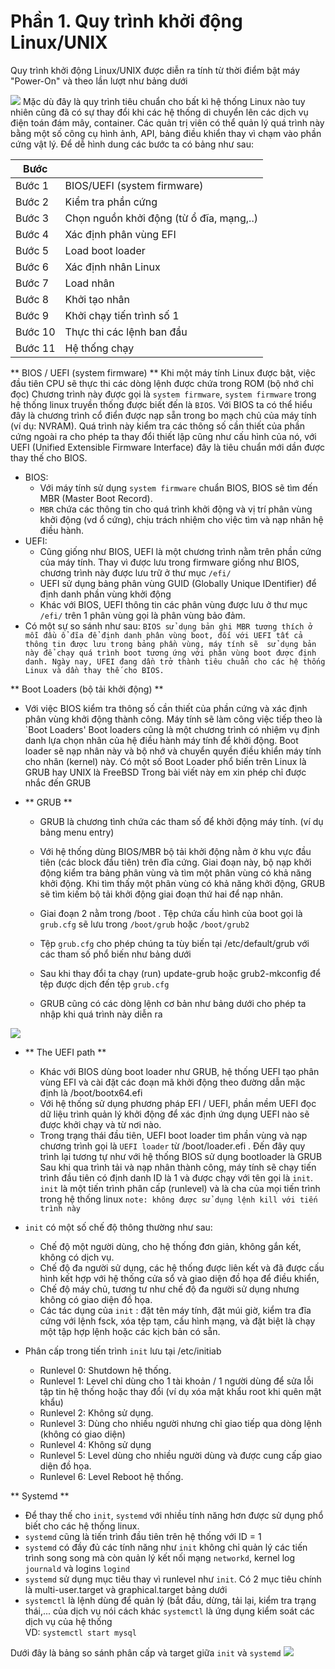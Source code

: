 # Phần 1. Quy trình khởi động Linux/UNIX
 Quy trình khởi động Linux/UNIX được diễn ra tính từ thời điểm bật máy "Power-On" và theo lần lượt như bảng dưới
 
 <img src="https://imgur.com/XjpWlE0.jpg">
 Mặc dù đây là quy trình tiêu chuẩn cho bất kì hệ thống Linux nào tuy nhiên cũng đã có sự thay đổi khi các hệ thống di chuyển lên các dịch vụ điện toán đám mây, container. Các quản trị viên có thể quản lý quá trình này bằng một số công cụ hình ảnh, API, bảng điều khiển thay vì chạm vào phần cứng vật lý.
 Để dễ hình dung các bước ta có bảng như sau:
 
  |Bước|   |
  | --- | --- |
  | Bước 1 | BIOS/UEFI (system firmware) |
  | Bước 2 | Kiểm tra phần cứng |
  | Bước 3 | Chọn nguồn khởi động (từ ổ đĩa, mạng,..) |
  | Bước 4 | Xác định phân vùng EFI |
  | Bước 5 | Load boot loader |
  | Bước 6 | Xác định nhân Linux |
  | Bước 7 | Load nhân |
  | Bước 8 | Khởi tạo nhân |
  | Bước 9 | Khởi chạy tiến trình số 1 |
  | Bước 10 | Thực thi các lệnh ban đầu |
  | Bước 11 | Hệ thống chạy |
  
   
 ** BIOS / UEFI (system firmware) **
 Khi một máy tính Linux được bật, việc đầu tiên CPU sẽ thực thi các dòng lệnh được chứa trong ROM (bộ nhớ chỉ đọc)
 Chương trình này được gọi là `system firmware`, `system firmware` trong hệ thống linux truyền thống được biết đến là `BIOS`.
 Với BIOS ta có thể hiểu đây là chương trình cổ điển được nạp sẵn trong bo mạch chủ của máy tính (ví dụ: NVRAM).
 Quá trình này kiểm tra các thông số cần thiết của phần cứng ngoài ra cho phép ta thay đổi thiết lập cũng như cấu hình của nó, với UEFI (Unified Extensible Firmware Interface) đây là tiêu chuẩn mới dần được thay thế cho BIOS.
 
- BIOS: 
  + Với máy tính sử dụng `system firmware` chuẩn BIOS, BIOS sẽ tìm đến MBR (Master Boot Record).
  + `MBR` chứa các thông tin cho quá trình khởi động và vị trí phân vùng khởi động (vd ổ cứng), chịu trách nhiệm cho việc tìm và nạp nhân hệ điều hành.
- UEFI:
  + Cũng giống như BIOS, UEFI là một chương trình nằm trên phần cứng của máy tính. Thay vì được lưu trong firmware giống như BIOS, chương trình này được lưu trữ ở thư mục `/efi/`
  + UEFI sử dụng bảng phân vùng GUID (Globally Unique IDentifier) để định danh phần vùng khởi động
  + Khác với BIOS, UEFI thông tin các phân vùng được lưu ở thư mục `/efi/` trên 1 phân vùng gọi là phân vùng bảo đảm.
- Có một sự so sánh như sau:
`BIOS sử dụng bản ghi MBR tương thích ở mỗi đầu ổ đĩa để định danh phân vùng boot, đối với UEFI tất cả thông tin được lưu trong bảng phần vùng, máy tính sẽ  sử dụng bản này để chạy quá trình boot tương ứng với phân vùng boot được định danh. Ngày nay, UFEI đang dần trở thành tiêu chuẩn cho các hệ thống Linux và dần thay thế cho BIOS.`

** Boot Loaders (bộ tải khởi động) **

- Với việc BIOS kiểm tra thông số cần thiết của phần cứng và xác định phân vùng khởi động thành công.
 Máy tính sẽ làm công việc tiếp theo là `Boot Loaders'
 Boot loaders cũng là một chương trình có nhiệm vụ định danh lựa chọn nhân của hệ điều hành máy tính để khởi động. Boot loader sẽ nạp nhân này và bộ nhớ và chuyển quyền điều khiển máy tính cho nhân (kernel) này.
 Có một số Boot Loader phổ biến trên Linux là GRUB hay UNIX là FreeBSD
 Trong bài viết này em xin phép chỉ được nhắc đến GRUB
 
- ** GRUB **
  + GRUB là chương tình chứa các tham số để khởi động máy tính. (ví dụ bảng menu entry)
  + Với hệ thống dùng BIOS/MBR bộ tải khởi động nằm ở khu vực đầu tiên (các block đầu tiên) trên đĩa cứng. Giai đoạn này, bộ nạp khởi động kiểm tra bảng phân vùng và tìm một phân vùng có khả năng khởi động. Khi tìm thấy một phân vùng có khả năng khởi động, GRUB sẽ tìm kiếm bộ tải khởi động giai đoạn thứ hai để nạp nhân.
  + Giai đoạn 2 nằm trong /boot . Tệp chứa cấu hình của boot gọi là `grub.cfg` sẽ lưu trong `/boot/grub` hoặc `/boot/grub2`
  + Tệp `grub.cfg` cho phép chúng ta tùy biến tại /etc/default/grub với các tham số phổ biến như bảng dưới
 
  + Sau khi thay đổi ta chạy (run) update-grub hoặc grub2-mkconfig để tệp được dịch đến tệp `grub.cfg`
 
  + GRUB cũng có các dòng lệnh cơ bản như bảng dưới cho phép ta nhập khi quá trình này diễn ra
 <img src="https://imgur.com/lA7WiAN.jpg">
 
- ** The UEFI path **
  + Khác với BIOS dùng boot loader như GRUB, hệ thống UEFI tạo phân vùng EFI và cài đặt các đoạn mã khởi động theo đường dẫn mặc định là /boot/bootx64.efi
  + Với hệ thống sử dụng phương pháp EFI / UEFI, phần mềm UEFI đọc dữ liệu trình quản lý khởi động để xác định ứng dụng UEFI nào sẽ được khởi chạy và từ nơi nào.
  + Trong trạng thái đầu tiên, UEFI boot loader tìm phần vùng và nạp chương trình gọi là `UEFI loader` từ /boot/loader.efi .  Đến đây quy trình lại tương tự như với hệ thống BIOS sử dụng bootloader là GRUB
Sau khi qua trình tải và nạp nhân thành công, máy tính sẽ chạy tiến trình đầu tiên có định danh ID là 1 và được chạy với tên gọi là `init`. `init` là một tiến trình phân cấp (runlevel) và là cha của mọi tiến trình trong hệ thống linux 
`note: không được sử dụng lệnh kill với tiến trình này`

- `init` có một số chế độ thông thường như sau:
    + Chế độ một người dùng, cho hệ thống đơn giản, không gắn kết, không có dịch vụ.
	+ Chế độ đa người sử dụng, các hệ thống được liên kết và đã được cấu hình kết hợp với hệ thống cửa sổ và giao diện đồ họa để điều khiển,
	+ Chế độ máy chủ, tương tư như chế độ đa người sử dụng nhưng không có giao diện đồ họa.
	+ Các tác dụng của `init` : đặt tên máy tính, đặt múi giờ, kiểm tra đĩa cứng với lệnh fsck, xóa tệp tạm, cấu hình mạng, và đặt biệt là chạy một tập hợp lệnh hoặc các kịch bản có sẵn.
	
- Phân cấp trong tiến trình `init` lưu tại /etc/initiab
  + Runlevel 0: Shutdown hệ thống.
  + Runlevel 1: Level chỉ  dùng cho 1 tài khoản / 1 người dùng để sửa lỗi tập tin hệ thống hoặc thay đổi (ví dụ xóa mật khẩu root khi quên mật khẩu)
  + Runlevel 2: Không sử dụng.
  + Runlevel 3: Dùng cho nhiều người nhưng chỉ giao tiếp qua dòng lệnh (không có giao diện)
  + Runlevel 4: Không sử dụng
  + Runlevel 5: Level dùng cho nhiều người dùng và được cung cấp giao diện đồ họa.
  + Runlevel 6: Level Reboot hệ thống.
	 
** Systemd ** 
- Để thay thế cho `init`, `systemd` với nhiều tính năng hơn được sử dụng phổ biết cho các hệ thống linux.
- `systemd` cũng là tiến trình đầu tiên trên hệ thống với ID = 1
- `systemd` có đầy đủ các tính năng như `init` không chỉ quản lý các tiến trình song song mà còn quản lý kết nối mạng `networkd`, kernel log `journald` và logins `logind`
- `systemd` sử dụng mục tiêu thay vì runlevel như `init`. Có 2 mục tiêu chính là multi-user.target và graphical.target
bảng dưới 
- `systemctl` là lệnh dùng để quản lý (bắt đầu, dừng, tải lại, kiểm tra trạng thái,... của dịch vụ nói cách khác `systemctl` là ứng dụng kiểm soát các dịch vụ của hệ thống\
VD: `systemctl start mysql`

Dưới đây là bảng so sánh phân cấp và target giữa `init` và `systemd`
 <img src="https://imgur.com/zIpjznT.jpg">
